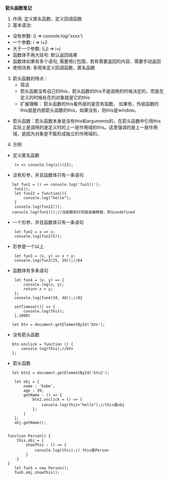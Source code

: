 **箭头函数笔记**
 1. 作用: 定义匿名函数，定义回调函数
 2.  基本语法:
   - 没有参数: () => console.log('xxxx')
   - 一个参数: i => i+2
   - 大于一个参数: (i,j) => i+j
   - 函数体不用大括号: 默认返回结果
   - 函数体如果有多个语句, 需要用{}包围，若有需要返回的内容，需要手动返回
   - 使用场景: 多用来定义回调函数，匿名函数

 3. 箭头函数的特点：
    - 简洁
    - 箭头函数没有自己的this，箭头函数的this不是调用的时候决定的，而是在定义的时候处在的对象就是它的this
    - 扩展理解： 箭头函数的this看外层的是否有函数， 如果有，外层函数的this就是内部箭头函数的this，如果没有，则this是window。
   - 箭头函数：箭头函数本身是没有this和arguments的，在箭头函数中引用this实际上是调用的是定义时的上一层作用域的this。这里强调的是上一层作用域，是因为对象是不能形成独立的作用域的。
 4. 示例 
   - 定义匿名函数
```
    (x => console.log(x))(23);
```
   - 没有形参，并且函数体只有一条语句
```
   let fun1 = () => console.log('fun1()');
    fun1();
	let fun22 = function(){
		console.log("hello");
	}
	console.log(fun22());
   console.log(fun1());//当函数执行完就会被释放，所以undefined
```
   - 一个形参，并且函数体只有一条语句
```
    let fun2 = x => x;
    console.log(fun2(5));
```

   - 形参是一个以上
```
    let fun3 = (x, y) => x + y;
    console.log(fun3(25, 39));//64
```
   - 函数体有多条语句
```
    let fun4 = (x, y) => {
        console.log(x, y);
        return x + y;
    };
    console.log(fun4(34, 48));//82

    setTimeout(() => {
        console.log(this);
    },1000)

   let btn = document.getElementById('btn');
```
   - 没有箭头函数
```
   btn.onclick = function () {
       console.log(this);//btn
   };
```
   - 箭头函数
```
   let btn2 = document.getElementById('btn2');

    let obj = {
        name : 'kobe',
        age : 39,
        getName : () => {
            btn2.onclick = () => {
                console.log(this+"hello");//this是obj
            };
        }
    };
    obj.getName();


 function Person() {
     this.obj = {
         showThis : () => {
             console.log(this);// this是Person
         }
     }
 }
    let fun5 = new Person();
    fun5.obj.showThis();
```

